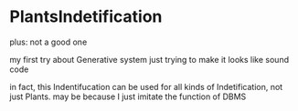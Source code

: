 # PlantsIndetification

plus: not a good one

my first try about Generative system
just trying to make it looks like sound code

in fact, this Indentifucation can be used for all kinds of Indetification, not just Plants.
may be because I just imitate the function of DBMS
